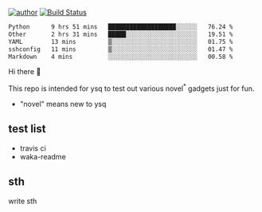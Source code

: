 [![author](https://img.shields.io/badge/author-ysq-green)](https://github.com/Yang-Shiqin)
[![Build Status](https://app.travis-ci.com/Yang-Shiqin/testall.svg?branch=main)](https://app.travis-ci.com/Yang-Shiqin/testall)

<!--START_SECTION:waka-->

```txt
Python      9 hrs 51 mins   ███████████████████░░░░░░   76.24 %
Other       2 hrs 31 mins   █████░░░░░░░░░░░░░░░░░░░░   19.51 %
YAML        13 mins         ▒░░░░░░░░░░░░░░░░░░░░░░░░   01.75 %
sshconfig   11 mins         ▒░░░░░░░░░░░░░░░░░░░░░░░░   01.47 %
Markdown    4 mins          ░░░░░░░░░░░░░░░░░░░░░░░░░   00.58 %
```

<!--END_SECTION:waka-->

Hi there 👋

This repo is intended for ysq to test out various novel<sup>*</sup> gadgets just for fun.

- "novel" means new to ysq

## test list
- travis ci
- waka-readme


## sth
write sth

